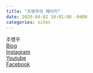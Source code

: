 ```yaml
---
title: "조병우의 페이지"
date: 2020-04-02 10:01:00 -0400
categories: sites
---
```


조병우   
[Blog](https://byungwoojoe.github.io/)   
[Instagram](https://www.instagram.com/byungwoo_joe/)   
[Youtube](http://youtube.com/byungwoojoe)   
[Facebook](https://www.facebook.com/byungwoo.joe)
